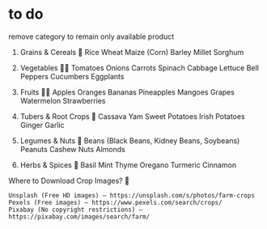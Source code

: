# to do 
remove category to remain only available product 

1. Grains & Cereals 🌾
    Rice
    Wheat
    Maize (Corn)
    Barley
    Millet
    Sorghum

2. Vegetables 🥦🥕
    Tomatoes
    Onions
    Carrots
    Spinach
    Cabbage
    Lettuce
    Bell Peppers
    Cucumbers
    Eggplants

3. Fruits 🍎🍌
    Apples
    Oranges
    Bananas
    Pineapples
    Mangoes
    Grapes
    Watermelon
    Strawberries

4. Tubers & Root Crops 🍠
    Cassava
    Yam
    Sweet Potatoes
    Irish Potatoes
    Ginger
    Garlic

5. Legumes & Nuts 🌰
    Beans (Black Beans, Kidney Beans, Soybeans)
    Peanuts
    Cashew Nuts
    Almonds

6. Herbs & Spices 🌿
    Basil
    Mint
    Thyme
    Oregano
    Turmeric
    Cinnamon

Where to Download Crop Images? 📸

    Unsplash (Free HD images) – https://unsplash.com/s/photos/farm-crops
    Pexels (Free images) – https://www.pexels.com/search/crops/
    Pixabay (No copyright restrictions) – https://pixabay.com/images/search/farm/